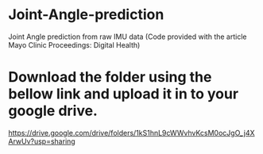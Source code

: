 # Joint-Angle-prediction
Joint Angle prediction from raw IMU data (Code provided with the article Mayo Clinic Proceedings: Digital Health)


# Download the folder using the bellow link and upload it in to your google drive.

https://drive.google.com/drive/folders/1kS1hnL9cWWvhvKcsM0ocJgO_j4XArwUv?usp=sharing
